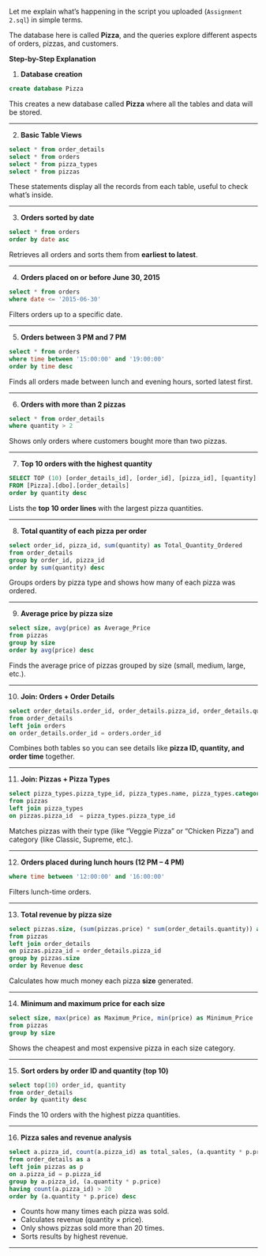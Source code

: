 Let me explain what’s happening in the script you uploaded (`Assignment 2.sql`) in simple terms.

The database here is called **Pizza**, and the queries explore different aspects of orders, pizzas, and customers.

**Step-by-Step Explanation**

1. **Database creation**

```sql
create database Pizza
```

This creates a new database called **Pizza** where all the tables and data will be stored.

---

2. **Basic Table Views**

```sql
select * from order_details
select * from orders
select * from pizza_types
select * from pizzas
```

These statements display all the records from each table, useful to check what’s inside.

---

3. **Orders sorted by date**

```sql
select * from orders
order by date asc
```

Retrieves all orders and sorts them from **earliest to latest**.

---

4. **Orders placed on or before June 30, 2015**

```sql
select * from orders 
where date <= '2015-06-30'
```

Filters orders up to a specific date.

---

5. **Orders between 3 PM and 7 PM**

```sql
select * from orders
where time between '15:00:00' and '19:00:00'
order by time desc
```

Finds all orders made between lunch and evening hours, sorted latest first.

---

6. **Orders with more than 2 pizzas**

```sql
select * from order_details
where quantity > 2
```

Shows only orders where customers bought more than two pizzas.

---

7. **Top 10 orders with the highest quantity**

```sql
SELECT TOP (10) [order_details_id], [order_id], [pizza_id], [quantity]
FROM [Pizza].[dbo].[order_details]
order by quantity desc
```

Lists the **top 10 order lines** with the largest pizza quantities.

---

8. **Total quantity of each pizza per order**

```sql
select order_id, pizza_id, sum(quantity) as Total_Quantity_Ordered
from order_details
group by order_id, pizza_id
order by sum(quantity) desc
```

Groups orders by pizza type and shows how many of each pizza was ordered.

---

9. **Average price by pizza size**

```sql
select size, avg(price) as Average_Price
from pizzas
group by size
order by avg(price) desc
```

Finds the average price of pizzas grouped by size (small, medium, large, etc.).

---

10. **Join: Orders + Order Details**

```sql
select order_details.order_id, order_details.pizza_id, order_details.quantity, orders.date, orders.time
from order_details
left join orders
on order_details.order_id = orders.order_id
```

Combines both tables so you can see details like **pizza ID, quantity, and order time** together.

---

11. **Join: Pizzas + Pizza Types**

```sql
select pizza_types.pizza_type_id, pizza_types.name, pizza_types.category, pizzas.size, pizzas.price
from pizzas
left join pizza_types
on pizzas.pizza_id  = pizza_types.pizza_type_id
```

Matches pizzas with their type (like “Veggie Pizza” or “Chicken Pizza”) and category (like Classic, Supreme, etc.).

---

12. **Orders placed during lunch hours (12 PM – 4 PM)**

```sql
where time between '12:00:00' and '16:00:00'
```

Filters lunch-time orders.

---

13. **Total revenue by pizza size**

```sql
select pizzas.size, (sum(pizzas.price) * sum(order_details.quantity)) as Revenue 
from pizzas
left join order_details
on pizzas.pizza_id = order_details.pizza_id
group by pizzas.size
order by Revenue desc
```

Calculates how much money each pizza **size** generated.

---

14. **Minimum and maximum price for each size**

```sql
select size, max(price) as Maximum_Price, min(price) as Minimum_Price
from pizzas
group by size
```

Shows the cheapest and most expensive pizza in each size category.

---

15. **Sort orders by order ID and quantity (top 10)**

```sql
select top(10) order_id, quantity
from order_details
order by quantity desc
```

Finds the 10 orders with the highest pizza quantities.

---

16. **Pizza sales and revenue analysis**

```sql
select a.pizza_id, count(a.pizza_id) as total_sales, (a.quantity * p.price) as total_revenue
from order_details as a
left join pizzas as p
on a.pizza_id = p.pizza_id
group by a.pizza_id, (a.quantity * p.price)
having count(a.pizza_id) > 20
order by (a.quantity * p.price) desc
```

* Counts how many times each pizza was sold.
* Calculates revenue (quantity × price).
* Only shows pizzas sold more than 20 times.
* Sorts results by highest revenue.

---

